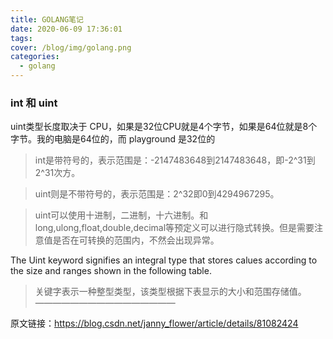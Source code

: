 ```yaml
---
title: GOLANG笔记
date: 2020-06-09 17:36:01
tags:
cover: /blog/img/golang.png
categories:
  - golang
---
```

### int  和 uint
uint类型长度取决于 CPU，如果是32位CPU就是4个字节，如果是64位就是8个字节。我的电脑是64位的，而 playground 是32位的


> int是带符号的，表示范围是：-2147483648到2147483648，即-2^31到2^31次方。

> uint则是不带符号的，表示范围是：2^32即0到4294967295。

> uint可以使用十进制，二进制，十六进制。和long,ulong,float,double,decimal等预定义可以进行隐式转换。但是需要注意值是否在可转换的范围内，不然会出现异常。

The Uint keyword signifies an integral type that stores calues according to the size and ranges shown in the following table.

> 关键字表示一种整型类型，该类型根据下表显示的大小和范围存储值。
————————————————

原文链接：https://blog.csdn.net/janny_flower/article/details/81082424
